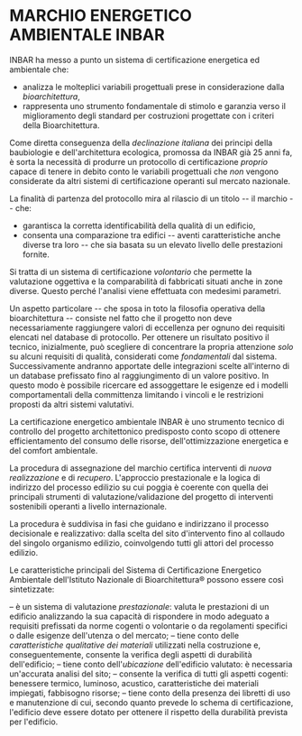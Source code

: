 # MARCHIO ENERGETICO AMBIENTALE INBAR

INBAR ha messo a punto un sistema di certificazione energetica ed ambientale che:

- analizza le molteplici variabili progettuali prese in considerazione dalla _bioarchitettura_,
- rappresenta uno strumento fondamentale di stimolo e garanzia verso il miglioramento degli standard per costruzioni progettate con i criteri della Bioarchitettura.

Come diretta conseguenza della _declinazione italiana_ dei principi della baubiologie e dell'architettura ecologica, promossa da INBAR già 25 anni fa, è sorta la necessità di produrre un protocollo di certificazione _proprio_ capace di tenere in debito conto le variabili progettuali che _non_ vengono considerate da altri sistemi di certificazione operanti sul mercato nazionale.

La finalità di partenza del protocollo  mira al rilascio di un titolo -- il marchio -- che:

- garantisca la corretta identificabilità della qualità di un edificio,
- consenta una comparazione tra edifici -- aventi caratteristiche anche diverse tra loro -- che sia basata su un elevato livello delle prestazioni fornite.

Si tratta di un sistema di certificazione _volontario_ che permette la valutazione oggettiva e la comparabilità di fabbricati situati anche in zone diverse. Questo perché l'analisi viene effettuata con medesimi parametri. 

Un aspetto particolare -- che sposa in toto la filosofia operativa della bioarchitettura -- consiste nel fatto che il progetto non deve necessariamente raggiungere valori di eccellenza per ognuno dei requisiti elencati nel database di protocollo. Per ottenere un risultato positivo il tecnico, inizialmente, può scegliere di concentrare la propria attenzione *solo* su alcuni requisiti di qualità, considerati come *fondamentali* dal sistema. Successivamente andranno apportate delle integrazioni scelte all'interno di un database prefissato fino al raggiungimento di un valore positivo. In questo modo è possibile ricercare ed assoggettare le esigenze ed i modelli comportamentali della committenza limitando i vincoli e le restrizioni proposti da altri sistemi valutativi.

La certificazione energetico ambientale INBAR è uno strumento tecnico di controllo del progetto architettonico predisposto conto scopo di ottenere efficientamento del consumo delle risorse, dell'ottimizzazione energetica e del comfort ambientale. 

La procedura di assegnazione del marchio certifica interventi di *nuova realizzazione* e di *recupero*. L'approccio prestazionale e la logica di indirizzo del processo edilizio su cui poggia è coerente con quella dei principali strumenti di valutazione/validazione del progetto di interventi sostenibili operanti a livello internazionale.

La procedura è suddivisa in fasi che guidano e indirizzano il processo decisionale e realizzativo: dalla scelta del sito d'intervento fino al collaudo del singolo organismo edilizio, coinvolgendo tutti gli attori del processo edilizio.

Le caratteristiche principali del Sistema di Certificazione Energetico Ambientale dell'Istituto Nazionale di Bioarchitettura® possono essere così sintetizzate:

– è un sistema di valutazione *prestazionale*: valuta le prestazioni di un edificio analizzando la sua capacità di rispondere in modo adeguato a requisiti prefissati da norme cogenti o volontarie o da regolamenti specifici o dalle esigenze dell'utenza o del mercato;
 – tiene conto delle *caratteristiche qualitative dei materiali* utilizzati nella costruzione e, conseguentemente, consente la verifica degli aspetti di durabilità dell'edificio;
 – tiene conto dell'*ubicazione* dell'edificio valutato: è necessaria un'accurata analisi del sito;
 – consente la verifica di tutti gli aspetti cogenti: benessere termico, luminoso, acustico, caratteristiche dei materiali impiegati, fabbisogno risorse; 
– tiene conto della presenza dei libretti di uso e manutenzione di cui, secondo quanto prevede lo schema di certificazione, l'edificio deve essere dotato per ottenere il rispetto della durabilità prevista per l'edificio.
